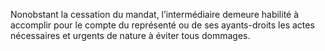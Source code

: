 Nonobstant la cessation du mandat, l’intermédiaire demeure habilité à accomplir
pour le compte du représenté ou de ses ayants-droits les actes nécessaires et urgents de nature
à éviter tous dommages.